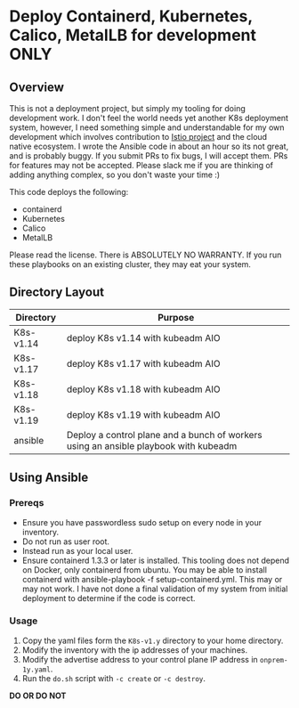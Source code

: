 # Deploy Containerd, Kubernetes, Calico, MetalLB for development ONLY

## Overview

This is not a deployment project, but simply my tooling for doing development work.
I don't feel the world needs yet another K8s deployment system, however, I need
something simple and understandable for my own development which involves
contribution to [Istio project](https://istio.io) and the cloud native ecosystem. I
wrote the Ansible code in about an hour so its not great, and is probably buggy.
If you submit PRs to fix bugs, I will accept them. PRs for features may not be
accepted. Please slack me if you are thinking of adding anything complex, so you
don't waste your time :)

This code deploys the following:
- containerd
- Kubernetes
- Calico
- MetalLB

Please read the license. There is ABSOLUTELY NO WARRANTY. If you run these playbooks
on an existing cluster, they may eat your system.

## Directory Layout

| Directory | Purpose
|-----------|--------
| K8s-v1.14 | deploy K8s v1.14 with kubeadm AIO
| K8s-v1.17 | deploy K8s v1.17 with kubeadm AIO
| K8s-v1.18 | deploy K8s v1.18 with kubeadm AIO
| K8s-v1.19 | deploy K8s v1.19 with kubeadm AIO
| ansible   | Deploy a control plane and a bunch of workers using an ansible playbook with kubeadm

## Using Ansible

### Prereqs

- Ensure you have passwordless sudo setup on every node in your inventory.
- Do not run as user root.
- Instead run as your local user.
- Ensure containerd 1.3.3 or later is installed. This tooling does not depend on Docker, only containerd from ubuntu. You may be able to install containerd with ansible-playbook -f setup-containerd.yml. This may or may not work. I have not done a final validation of my system from initial deployment to determine if the code is correct.

### Usage

1. Copy the yaml files form the `K8s-v1.y` directory to your home directory.
1. Modify the inventory with the ip addresses of your machines.
1. Modify the advertise address to your control plane IP address in `onprem-1y.yaml`.
1. Run the `do.sh` script with `-c create` or `-c destroy`.

**DO OR DO NOT**
